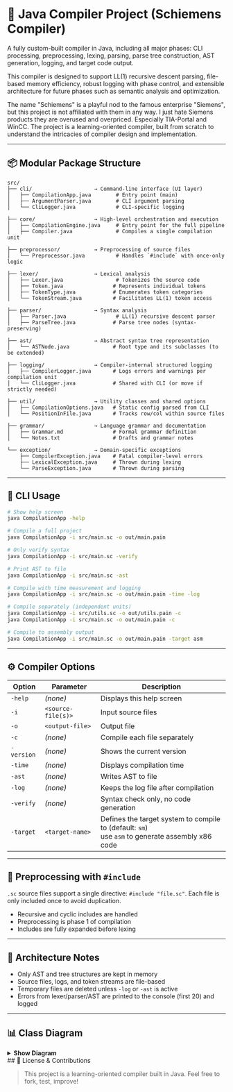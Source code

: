 # 🔧 Java Compiler Project (Schiemens Compiler)

A fully custom-built compiler in Java, including all major phases: CLI processing, preprocessing, lexing, parsing, parse tree construction, AST generation, logging, and target code output.

This compiler is designed to support LL(1) recursive descent parsing, file-based memory efficiency, robust logging with phase control, and extensible architecture for future phases such as semantic analysis and optimization.

The name "Schiemens" is a playful nod to the famous enterprise "Siemens", but this project is not affiliated with them in any way.
I just hate Siemens products they are overused and overpriced. Especially TIA-Portal and WinCC.
The project is a learning-oriented compiler, built from scratch to understand the intricacies of compiler design and implementation.

---

## 📦 Modular Package Structure

```text
src/
├── cli/                    → Command-line interface (UI layer)
│   ├── CompilationApp.java        # Entry point (main)
│   ├── ArgumentParser.java        # CLI argument parsing
│   └── CliLogger.java             # CLI-specific logging

├── core/                   → High-level orchestration and execution
│   ├── CompilationEngine.java     # Entry point for the full pipeline
│   ├── Compiler.java              # Compiles a single compilation unit

├── preprocessor/           → Preprocessing of source files
│   └── Preprocessor.java          # Handles `#include` with once-only logic

├── lexer/                  → Lexical analysis
│   ├── Lexer.java                 # Tokenizes the source code
│   ├── Token.java                # Represents individual tokens
│   ├── TokenType.java            # Enumerates token categories
│   └── TokenStream.java          # Facilitates LL(1) token access

├── parser/                 → Syntax analysis
│   ├── Parser.java                # LL(1) recursive descent parser
│   ├── ParseTree.java            # Parse tree nodes (syntax-preserving)

├── ast/                    → Abstract syntax tree representation
│   └── ASTNode.java              # Root type and its subclasses (to be extended)

├── logging/                → Compiler-internal structured logging
│   ├── CompilerLogger.java       # Logs errors and warnings per compilation unit
│   └── CliLogger.java            # Shared with CLI (or move if strictly needed)

├── util/                   → Utility classes and shared options
│   ├── CompilationOptions.java   # Static config parsed from CLI
│   └── PositionInFile.java       # Tracks row/col within source files

├── grammar/                → Language grammar and documentation
│   ├── Grammar.md                # Formal grammar definition
│   └── Notes.txt                 # Drafts and grammar notes

└── exception/              → Domain-specific exceptions
    ├── CompilerException.java    # Fatal compiler-level errors
    ├── LexicalException.java     # Thrown during lexing
    └── ParseException.java       # Thrown during parsing
```

---

## 🧪 CLI Usage

```bash
# Show help screen
java CompilationApp -help

# Compile a full project
java CompilationApp -i src/main.sc -o out/main.pain

# Only verify syntax
java CompilationApp -i src/main.sc -verify

# Print AST to file
java CompilationApp -i src/main.sc -ast

# Compile with time measurement and logging
java CompilationApp -i src/main.sc -o out/main.pain -time -log

# Compile separately (independent units)
java CompilationApp -i src/utils.sc -o out/utils.pain -c
java CompilationApp -i src/main.sc -o out/main.pain -c

# Compile to assembly output
java CompilationApp -i src/main.sc -o out/main.pain -target asm
```

---

## ⚙️ Compiler Options

| Option      | Parameter           | Description                                                                                          |
|-------------|---------------------|------------------------------------------------------------------------------------------------------|
| `-help`     | *(none)*            | Displays this help screen                                                                            |
| `-i`        | `<source-file(s)>`  | Input source files                                                                                   |
| `-o`        | `<output-file>`     | Output file                                                                                          |
| `-c`        | *(none)*            | Compile each file separately                                                                         |
| `-version`  | *(none)*            | Shows the current version                                                                            |
| `-time`     | *(none)*            | Displays compilation time                                                                            |
| `-ast`      | *(none)*            | Writes AST to file                                                                                   |
| `-log`      | *(none)*            | Keeps the log file after compilation                                                                 |
| `-verify`   | *(none)*            | Syntax check only, no code generation                                                                |
| `-target`   | `<target-name>`     | Defines the target system to compile to (default: `sm`)<br/> use `asm` to generate assembly x86 code |

---

## 🔁 Preprocessing with `#include`

`.sc` source files support a single directive: `#include "file.sc"`. Each file is only included once to avoid duplication.

- Recursive and cyclic includes are handled
- Preprocessing is phase 1 of compilation
- Includes are fully expanded before lexing

---

## 🧠 Architecture Notes

- Only AST and tree structures are kept in memory
- Source files, logs, and token streams are file-based
- Temporary files are deleted unless `-log` or `-ast` is active
- Errors from lexer/parser/AST are printed to the console (first 20) and logged

---

## 📊 Class Diagram

<details>
<summary><strong>Show Diagram</strong></summary>

```mermaid

classDiagram
    %% === Helper ===
    class PositionInFile {
        +int row
        +int col
        +PositionInFile(int row, int col)
        +String toString()
    }

    %% === Exceptions ===
    class CompilerException {
        +CompilerException(String message)
    }

    class LexicalException {
        +LexicalException(String message, PositionInFile pos)
    }

    class ParseException {
        +ParseException(String message, PositionInFile pos)
    }

    %% === CLI ===
    class CompilationApp {
        +main(String[] args) void
        -handleHelpFlag() void
        -handleVersionFlag() void
        -shouldRunCompilation() boolean
        -printError(String message) void
    }

    class ArgumentParser {
        +parse(String[] args) void
        -expectOption(String[] args, int index) String
        -isValidFlag(String flag) boolean
    }

    class CliLogger {
        +log(String message) void
        +error(String message) void
        +flushAndClose() void
        -Path logFile
        -BufferedWriter writer
    }

    %% === Compiler Core ===
    class CompilationEngine {
        <<static>>
        +run() void
        -prepareFiles() void
        -runCompilerPipeline() void
        -cleanupTemporaryFiles() void
        -mergeLogs(List~Path~ logFiles) void
        -checkAndAbortIfErrors(CompilerLogger logger, String phase) void
    }

    class Compiler {
        +compileUnit(Path source) void
        -Path runPreprocessor(Path source) throws CompilerException
        -List~Token~ runLexer(Path processedFile) throws LexicalException, CompilerException
        -ParseTree runParser(List~Token~ tokens) throws ParseException
        -generateOutput(ASTNode ast) void
        -CompilerLogger logger
    }

    class Preprocessor {
        +Path process(Path source) throws CompilerException
        -String resolveInclude(String path)
        -boolean isAlreadyIncluded(String path)
        -Set~String~ includedFiles
    }

    class CompilerLogger {
        +log(String message, Path file, PositionInFile pos) void
        +warn(String message, Path file, PositionInFile pos) void
        +error(String message, Path file, PositionInFile pos) void
        +flushAndClose() void
        +int getErrorCount() int
        +List~String~ getErrorMessages()
        +void printErrorsToConsole(int max)
        +Path getLogFile()
        -List~String~ errors
        -Path logFile
        -BufferedWriter writer
    }

    %% === Lexer/Parser ===
    class TokenType {
        <<enum>>
        +KEYWORD_IF
        +IDENTIFIER
        +NUMBER
        +PLUS
        +MINUS
        +EQUAL
        +LPAREN
        +RPAREN
        +EOF
        +...
    }

    class Token {
        +TokenType type
        +String value
        +PositionInFile position
        +Path sourceFile
    }

    class TokenStream {
        +Token peek()
        +Token advance()
        +boolean isAtEnd()
        -List~Token~ tokens
        -int position
    }

    class Lexer {
        <<static>>
        +List~Token~ tokenize(Path sourceFile) throws LexicalException, CompilerException
    }

    class Parser {
        +Parser(TokenStream stream, CompilerLogger logger)
        +ParseTree parseProgram()
        -Token current
        -CompilerLogger logger
        -TokenStream stream
    }

    class ParseTree {
        +String ruleName
        +List~ParseTree~ children
        +Token token
    }

    class ASTNode {
        <<abstract>>
        +PositionInFile position
    }

    %% === Util ===
    class CompilationOptions {
        <<static>>
        +List~Path~ inputFiles
        +Path outputFile
        +boolean compileSeparately
        +boolean printAST
        +boolean dumpLogs
        +boolean printHelp
        +boolean printVersion
        +boolean printTime
        +boolean verifyOnly
        +String target
        +Path logFile
    }

    %% === Relationships ===
    CompilationApp --> ArgumentParser : uses
    ArgumentParser --> CompilationOptions : sets
    CompilationApp --> CompilationEngine : calls run()
    CompilationApp --> CliLogger : uses

    CompilationEngine --> CompilationOptions : reads
    CompilationEngine --> Compiler : delegates to
    CompilationEngine --> CompilerLogger : merges from many
    CompilationEngine --> CliLogger : uses for summary

    Compiler --> Preprocessor : uses
    Compiler --> CompilerLogger : uses
    Compiler --> Parser : uses
    Compiler --> Lexer : uses
    Compiler --> TokenStream : builds
    Compiler --> ParseTree : receives
    Compiler --> ASTNode : converts to
    Compiler --> CompilationOptions : reads
    Compiler --> CompilerException : throws

    Preprocessor --> CompilerException : throws

    Lexer --> Token : creates
    Lexer --> LexicalException : throws
    Lexer --> CompilerException : throws
    Parser --> TokenStream : consumes
    Parser --> CompilerLogger : logs errors
    Parser --> ParseTree : returns
    Parser --> ParseException : throws
    Token --> TokenType
    Token --> PositionInFile
    Token --> CompilationOptions : uses file path
    TokenStream --> Token : manages
    ASTNode --> PositionInFile
    CompilerLogger --> CompilationOptions : uses logFile
    CompilerLogger --> PositionInFile : uses
    CliLogger --> CompilationOptions : uses logFile
    Preprocessor --> CompilationOptions : reads
```
</details>
## 📍 License & Contributions

> This project is a learning-oriented compiler built in Java. Feel free to fork, test, improve!
